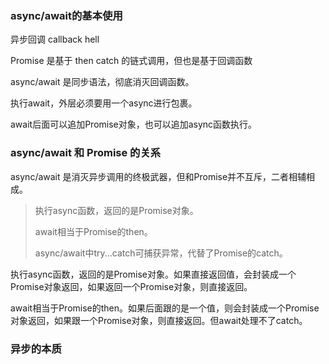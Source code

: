 ### async/await的基本使用

异步回调 callback hell

Promise 是基于 then catch 的链式调用，但也是基于回调函数

async/await 是同步语法，彻底消灭回调函数。



执行await，外层必须要用一个async进行包裹。

await后面可以追加Promise对象，也可以追加async函数执行。



### async/await 和 Promise 的关系

async/await 是消灭异步调用的终极武器，但和Promise并不互斥，二者相辅相成。

> 执行async函数，返回的是Promise对象。
>
> await相当于Promise的then。
>
> async/await中try...catch可捕获异常，代替了Promise的catch。



执行async函数，返回的是Promise对象。如果直接返回值，会封装成一个Promise对象返回，如果返回一个Promise对象，则直接返回。

await相当于Promise的then。如果后面跟的是一个值，则会封装成一个Promise对象返回，如果跟一个Promise对象，则直接返回。但await处理不了catch。

### 异步的本质

